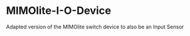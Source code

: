 MIMOlite-I-O-Device
===================

Adapted version of the MIMOlite switch device to also be an Input Sensor
